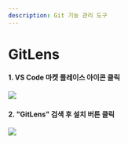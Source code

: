 ```yaml
---
description: Git 기능 관리 도구
---
```


# GitLens

#### 1. VS Code 마켓 플레이스 아이콘 클릭 &#x20;

![](../../.gitbook/assets/vse\_10.png)

#### 2. "GitLens" 검색 후 설치 버튼 클릭 &#x20;

![](../../.gitbook/assets/vse\_01.png)
